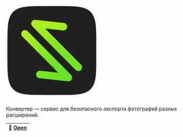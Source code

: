 <h1 align="left">
  <a href="https://vk.com/app7647010/"><img src="image.png" width="250" alt="newRelease logo"></a>
</h1>

Конвертер — сервис для безопасного экспорта фотографий разных расширений.

| 🌄 [Open](https://vk.com/app7561776) |
|----------------------------------------------|
